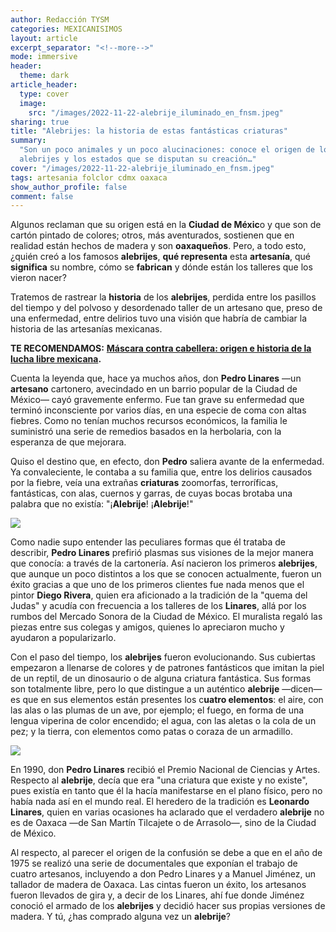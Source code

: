 ```yaml
---
author: Redacción TYSM
categories: MEXICANISIMOS
layout: article
excerpt_separator: "<!--more-->"
mode: immersive
header:
  theme: dark
article_header:
  type: cover
  image:
    src: "/images/2022-11-22-alebrije_iluminado_en_fnsm.jpeg"
sharing: true
title: "Alebrijes: la historia de estas fantásticas criaturas"
summary:
  "Son un poco animales y un poco alucinaciones: conoce el origen de los increíbles
  alebrijes y los estados que se disputan su creación…"
cover: "/images/2022-11-22-alebrije_iluminado_en_fnsm.jpeg"
tags: artesania folclor cdmx oaxaca
show_author_profile: false
comment: false
---
```


Algunos reclaman que su origen está en la **Ciudad de Méxic**o y que son de cartón pintado de colores; otros, más aventurados, sostienen que en realidad están hechos de madera y son **oaxaqueños**. Pero, a todo esto, ¿quién creó a los famosos **alebrijes**, **qué representa** esta **artesanía**, qué **significa** su nombre, cómo se **fabrican** y dónde están los talleres que los vieron nacer?

Tratemos de rastrear la **historia** de los **alebrijes**, perdida entre los pasillos del tiempo y del polvoso y desordenado taller de un artesano que, preso de una enfermedad, entre delirios tuvo una visión que habría de cambiar la historia de las artesanías mexicanas.

**TE RECOMENDAMOS:** [**Máscara contra cabellera: origen e historia de la lucha libre mexicana**](https://blog.tonoysumariachi.com/mexicanisimos/2022/07/13/origen-e-historia-de-la-lucha-libre-mexicana.html)**.**

Cuenta la leyenda que, hace ya muchos años, don **Pedro Linares** —un **artesano** cartonero, avecindado en un barrio popular de la Ciudad de México— cayó gravemente enfermo. Fue tan grave su enfermedad que terminó inconsciente por varios días, en una especie de coma con altas fiebres. Como no tenían muchos recursos económicos, la familia le suministró una serie de remedios basados en la herbolaria, con la esperanza de que mejorara.

Quiso el destino que, en efecto, don **Pedro** saliera avante de la enfermedad. Ya convaleciente, le contaba a su familia que, entre los delirios causados por la fiebre, veía una extrañas **criaturas** zoomorfas, terroríficas, fantásticas, con alas, cuernos y garras, de cuyas bocas brotaba una palabra que no existía: "¡**Alebrije**! ¡**Alebrije**!"

![](https://upload.wikimedia.org/wikipedia/commons/thumb/f/fc/Alebrije20171109p1.jpg/755px-Alebrije20171109p1.jpg)

Como nadie supo entender las peculiares formas que él trataba de describir, **Pedro Linares** prefirió plasmas sus visiones de la mejor manera que conocía: a través de la cartonería. Así nacieron los primeros **alebrijes**, que aunque un poco distintos a los que se conocen actualmente, fueron un éxito gracias a que uno de los primeros clientes fue nada menos que el pintor **Diego Rivera**, quien era aficionado a la tradición de la "quema del Judas" y acudía con frecuencia a los talleres de los **Linares**, allá por los rumbos del Mercado Sonora de la Ciudad de México. El muralista regaló las piezas entre sus colegas y amigos, quienes lo apreciaron mucho y ayudaron a popularizarlo.

Con el paso del tiempo, los **alebrijes** fueron evolucionando. Sus cubiertas empezaron a llenarse de colores y de patrones fantásticos que imitan la piel de un reptil, de un dinosaurio o de alguna criatura fantástica. Sus formas son totalmente libre, pero lo que distingue a un auténtico **alebrije** —dicen— es que en sus elementos están presentes los c**uatro elementos**: el aire, con las alas o las plumas de un ave, por ejemplo; el fuego, en forma de una lengua viperina de color encendido; el agua, con las aletas o la cola de un pez; y la tierra, con elementos como patas o coraza de un armadillo.

![](https://upload.wikimedia.org/wikipedia/commons/thumb/0/07/Alebrije_Mexico.jpg/1024px-Alebrije_Mexico.jpg)

En 1990, don **Pedro Linares** recibió el Premio Nacional de Ciencias y Artes. Respecto al **alebrije**, decía que era "una criatura que existe y no existe", pues existía en tanto que él la hacía manifestarse en el plano físico, pero no había nada así en el mundo real. El heredero de la tradición es **Leonardo Linares**, quien en varias ocasiones ha aclarado que el verdadero **alebrije** no es de Oaxaca —de San Martín Tilcajete o de Arrasolo—, sino de la Ciudad de México.

Al respecto, al parecer el origen de la confusión se debe a que en el año de 1975 se realizó una serie de documentales que exponían el trabajo de cuatro artesanos, incluyendo a don Pedro Linares y a Manuel Jiménez, un tallador de madera de Oaxaca. Las cintas fueron un éxito, los artesanos fueron llevados de gira y, a decir de los Linares, ahí fue donde Jiménez conoció el armado de los **alebrijes** y decidió hacer sus propias versiones de madera. Y tú, ¿has comprado alguna vez un **alebrije**?
